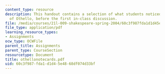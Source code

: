 ```yaml
---
content_type: resource
description: This handout contains a selection of what students noticed in their reading
  of Othello, before the first in-class discussion.
file: /media/courses/21l-009-shakespeare-spring-2004/60c3f987fda1d1d45e4868df074d33bf_othellonotecards.pdf
file_type: application/pdf
learning_resource_types:
- Assignments
ocw_type: OCWFile
parent_title: Assignments
parent_type: CourseSection
resourcetype: Document
title: othellonotecards.pdf
uid: 60c3f987-fda1-d1d4-5e48-68df074d33bf
---
```


